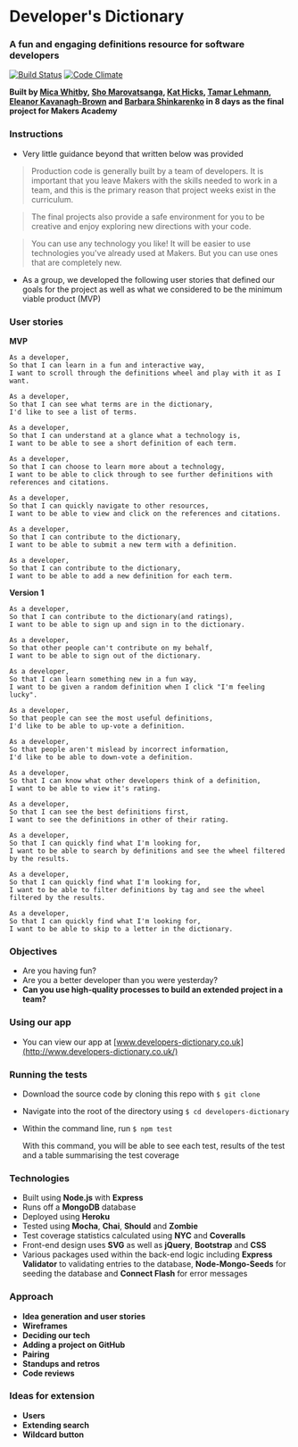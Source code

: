 # Developer's Dictionary
### A fun and engaging definitions resource for software developers

[![Build Status](https://travis-ci.org/KatHicks/developers-dictionary.svg?branch=master)](https://travis-ci.org/KatHicks/developers-dictionary) [![Code Climate](https://codeclimate.com/github/KatHicks/developers-dictionary/badges/gpa.svg)](https://codeclimate.com/github/KatHicks/developers-dictionary)

**Built by [Mica Whitby](https://github.com/MicaW), [Sho Marovatsanga](https://github.com/Taziva), [Kat Hicks](https://github.com/KatHicks), [Tamar Lehmann](https://github.com/tamarlehmann), [Eleanor Kavanagh-Brown](https://github.com/bnzene) and [Barbara Shinkarenko](https://github.com/varvarra) in 8 days as the final project for Makers Academy**

### Instructions

* Very little guidance beyond that written below was provided

> Production code is generally built by a team of developers. It is important that you leave Makers with the skills needed to work in a team, and this is the primary reason that project weeks exist in the curriculum.

> The final projects also provide a safe environment for you to be creative and enjoy exploring new directions with your code.

> You can use any technology you like! It will be easier to use technologies you've already used at Makers. But you can use ones that are completely new.

* As a group, we developed the following user stories that defined our goals for the project as well as what we considered to be the minimum viable product (MVP)

### User stories

**MVP**

```
As a developer,
So that I can learn in a fun and interactive way,
I want to scroll through the definitions wheel and play with it as I want.

As a developer,
So that I can see what terms are in the dictionary,
I'd like to see a list of terms.

As a developer,
So that I can understand at a glance what a technology is,
I want to be able to see a short definition of each term.

As a developer,
So that I can choose to learn more about a technology,
I want to be able to click through to see further definitions with references and citations.

As a developer,
So that I can quickly navigate to other resources,
I want to be able to view and click on the references and citations.

As a developer,
So that I can contribute to the dictionary,
I want to be able to submit a new term with a definition.

As a developer,
So that I can contribute to the dictionary,
I want to be able to add a new definition for each term.
```

  **Version 1**

```
As a developer,
So that I can contribute to the dictionary(and ratings),
I want to be able to sign up and sign in to the dictionary.

As a developer,
So that other people can't contribute on my behalf,
I want to be able to sign out of the dictionary.

As a developer,
So that I can learn something new in a fun way,
I want to be given a random definition when I click "I'm feeling lucky".

As a developer,
So that people can see the most useful definitions,
I'd like to be able to up-vote a definition.

As a developer,
So that people aren't mislead by incorrect information,
I'd like to be able to down-vote a definition.

As a developer,
So that I can know what other developers think of a definition,
I want to be able to view it's rating.

As a developer,
So that I can see the best definitions first,
I want to see the definitions in other of their rating.

As a developer,
So that I can quickly find what I'm looking for,
I want to be able to search by definitions and see the wheel filtered by the results.

As a developer,
So that I can quickly find what I'm looking for,
I want to be able to filter definitions by tag and see the wheel filtered by the results.

As a developer,
So that I can quickly find what I'm looking for,
I want to be able to skip to a letter in the dictionary.

```

### Objectives

* Are you having fun?
* Are you a better developer than you were yesterday?
* **Can you use high-quality processes to build an extended project in a team?**

### Using our app

* You can view our app at [www.developers-dictionary.co.uk](http://www.developers-dictionary.co.uk/)

### Running the tests

* Download the source code by cloning this repo with `$ git clone`
* Navigate into the root of the directory using `$ cd developers-dictionary`
* Within the command line, run `$ npm test`

  With this command, you will be able to see each test, results of the test and a table summarising the test coverage

### Technologies

* Built using **Node.js** with **Express**
* Runs off a **MongoDB** database
* Deployed using **Heroku**
* Tested using **Mocha**, **Chai**, **Should** and **Zombie**
* Test coverage statistics calculated using **NYC** and **Coveralls**
* Front-end design uses **SVG** as well as **jQuery**, **Bootstrap** and **CSS**
* Various packages used within the back-end logic including **Express Validator** to validating entries to the database, **Node-Mongo-Seeds** for seeding the database and **Connect Flash** for error messages

### Approach

* **Idea generation and user stories**
* **Wireframes**
* **Deciding our tech**
* **Adding a project on GitHub**
* **Pairing**
* **Standups and retros**
* **Code reviews**

### Ideas for extension

* **Users**
* **Extending search**
* **Wildcard button**
